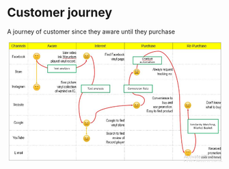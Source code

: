 # Customer journey

A journey of customer since they aware until they purchase

![Pic1](https://github.com/Tanapat008/6310422085_BADS7105/blob/main/Homework%2004/Capture3.JPG)
